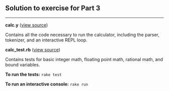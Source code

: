 ## Solution to exercise for Part 3

----

**calc.y** ([view source][calc.y])

Contains all the code necessary to run the calculator, 
including the parser, tokenizer, and an interactive REPL loop.

**calc_test.rb** ([view source][calc_test.rb])

Contains tests for basic integer math, floating point math,
rational math, and bound variables.

**To run the tests:** `rake test`

**To run an interactive console:** `rake run`

[calc.y]: https://github.com/elm-city-craftworks/course-001/blob/solutions/part3/calculator/calc.y
[calc_test.rb]: https://github.com/elm-city-craftworks/course-001/blob/solutions/part3/calculator/calc_test.rb

